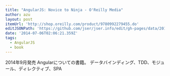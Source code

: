 ```yaml
---
title: "AngularJS: Novice to Ninja - O'Reilly Media"
author: azu
layout: post
itemUrl: 'http://shop.oreilly.com/product/9780992279455.do'
editJSONPath: 'https://github.com/jser/jser.info/edit/gh-pages/data/2014/07/index.json'
date: '2014-07-06T02:06:21.359Z'
tags:
  - AngularJS
  - book
---
```

2014年9月発売
Angularについての書籍。
データバインディング、TDD、モジュール、ディレクティブ、SPA
